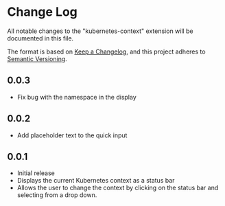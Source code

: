 # Change Log

All notable changes to the "kubernetes-context" extension will be documented in this file.

The format is based on [Keep a Changelog](https://keepachangelog.com/en/1.0.0/), and this project adheres to [Semantic Versioning](https://semver.org/spec/v2.0.0.html).


## 0.0.3
- Fix bug with the namespace in the display

## 0.0.2
- Add placeholder text to the quick input 

## 0.0.1

- Initial release
- Displays the current Kubernetes context as a status bar
- Allows the user to change the context by clicking on the status bar and selecting from a drop down.

